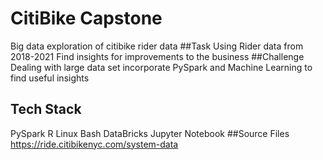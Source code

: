 # CitiBike Capstone

Big data exploration of citibike rider data
##Task
Using Rider data from 2018-2021
Find insights for improvements to the business
##Challenge
Dealing with large data set
incorporate PySpark and Machine Learning to find useful insights
## Tech Stack
PySpark
R
Linux
Bash
DataBricks
Jupyter Notebook
##Source Files
https://ride.citibikenyc.com/system-data
